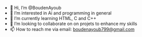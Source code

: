 - 👋 Hi, I’m @BoudenAyoub
- 👀 I’m interested in Ai and programming in general 
- 🌱 I’m currently learning HTML, C and C++
- 💞️ I’m looking to collaborate on on projets to enhance my skills
- 📫 How to reach me via email: boudenayoub799@gmail.com

<!---
BoudenAyoub/BoudenAyoub is a ✨ special ✨ repository because its `README.md` (this file) appears on your GitHub profile.
You can click the Preview link to take a look at your changes.
--->
